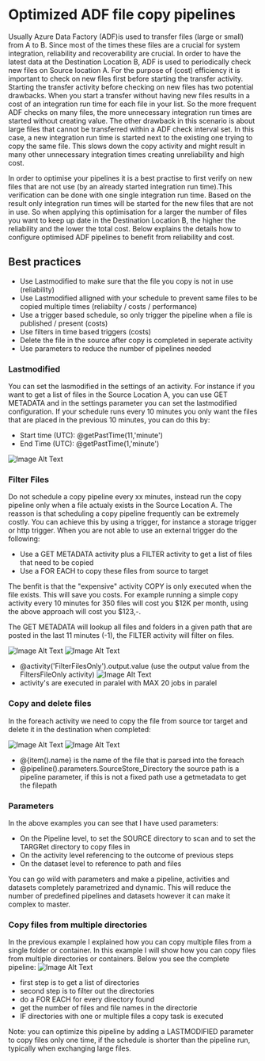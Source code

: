 # Optimized ADF file copy pipelines
Usually Azure Data Factory (ADF)is used to transfer files (large or small) from A to B. Since most of the times these files are a crucial for system integration, reliability and recoverability are crucial. In order to have the latest data at the Destination Location B, ADF is used to periodically check new files on Source location A. For the purpose of (cost) efficiency it is important to check on new files first before starting the transfer activity. Starting the transfer activity before checking on new files has two potential drawbacks. When you start a transfer without having new files results in a cost of an integration run time for each file in your list. So the more frequent ADF checks on many files, the more unnecessary integration run times are started without creating value. The other drawback in this scenario is about large files that cannot be transferred within a ADF check interval set. In this case, a new integration run time is started next to the existing one trying to copy the same file. This slows down the copy activity and might result in many other unnecessary integration times creating unreliability and high cost.

In order to optimise your pipelines it is a best practise to first verify on new files that are not use (by an already started integration run time).This verification can be done with one single integration run time. Based on the result only integration run times will be started for the new files that are not in use. So when applying this optimisation for a larger the number of files you want to keep up date in the Destination Location B, the higher the reliability and the lower the total cost. Below explains the details how to configure optimised ADF pipelines to benefit from reliability and cost.

## Best practices

- Use Lastmodified to make sure that the file you copy is not in use (reliability)
- Use Lastmodified alligned with your schedule to prevent same files to be copied multiple times (reliabilty / costs / performance)
- Use a trigger based schedule, so only trigger the pipeline when a file is published / present (costs)
- Use filters in time based triggers (costs)
- Delete the file in the source after copy is completed in seperate activity
- Use parameters to reduce the number of pipelines needed 

### Lastmodified

You can set the lasmodified in the settings of an activity. For instance if you want to get a list of files in the Source Location A, you can use GET METADATA and in the settings parameter you can set the lastmodified configuration. If your schedule runs every 10 minutes you only want the files that are placed in the previous 10 minutes, you can do this by: 
- Start time (UTC): @getPastTime(11,'minute')
- End Time (UTC): @getPastTime(1,'minute')

![Image Alt Text](https://gp3scdnstorage.blob.core.windows.net/private/Lastmodified1.png)

### Filter Files

Do not schedule a copy pipeline every xx minutes, instead run the copy pipeline only when a file actualy exists in the Source Location A. The reasson is that scheduling a copy pipeline frequently can be extremely costly. You can achieve this by using a trigger, for instance a storage trigger or http trigger. 
When you are not able to use an external trigger do the following: 

- Use a GET METADATA activity plus a FILTER activity to get a list of files that need to be copied
- Use a FOR EACH to copy these files from source to target

The benfit is that the "expensive" activity COPY is only executed when the file exists. This will save you costs. For example running a simple copy activity every 10 minutes for 350 files will cost you $12K per month, using the above approach will cost you $123,-.

The GET METADATA will lookup all files and folders in a given path that are posted in the last 11 minutes (-1), the FILTER activity will filter on files.  

  ![Image Alt Text](https://gp3scdnstorage.blob.core.windows.net/private/getfilelist.png)
  ![Image Alt Text](https://gp3scdnstorage.blob.core.windows.net/private/filterfiles1.png)
- @activity('FilterFilesOnly').output.value (use the output value from the FiltersFileOnly activity)
  ![Image Alt Text](https://gp3scdnstorage.blob.core.windows.net/private/foreachfile1.png)
- activity's are executed in paralel with MAX 20 jobs in paralel

### Copy and delete files

In the foreach activity we need to copy the file from source tor target and delete it in the destination when completed:

  ![Image Alt Text](https://gp3scdnstorage.blob.core.windows.net/private/copyonefile1.png)
  ![Image Alt Text](https://gp3scdnstorage.blob.core.windows.net/private/delete1.png)
- @{item().name} is the name of the file that is parsed into the foreach
- @pipeline().parameters.SourceStore_Directory the source path is a pipeline parameter, if this is not a fixed path use a getmetadata to get the filepath

### Parameters

In the above examples you can see that I have used parameters:
- On the Pipeline level, to set the SOURCE directory to scan and to set the TARGRet directory to copy files in
- On the activity level referencing to the outcome of previous steps
- On the dataset level to reference to path and files

You can go wild with parameters and make a pipeline, activities and datasets completely parametrized and dynamic. This will reduce the number of predefined pipelines and datasets however it can make it complex to master. 

### Copy files from multiple directories

In the previous example I explained how you can copy multiple files from a single folder or container. In this example I will show how you can copy files from multiple directories or containers. Below you see the complete pipeline:
![Image Alt Text](https://gp3scdnstorage.blob.core.windows.net/private/pipelinemultiplefolders.png)
- first step is to get a list of directories
- second step is to filter out the directories
- do a FOR EACH for every directory found
- get the number of files and file names in the directorie
- IF directories with one or multiple files a copy task is executed

Note: you can optimize this pipeline by adding a LASTMODIFIED parameter to copy files only one time, if the schedule is shorter than the pipeline run, typically when exchanging large files.





